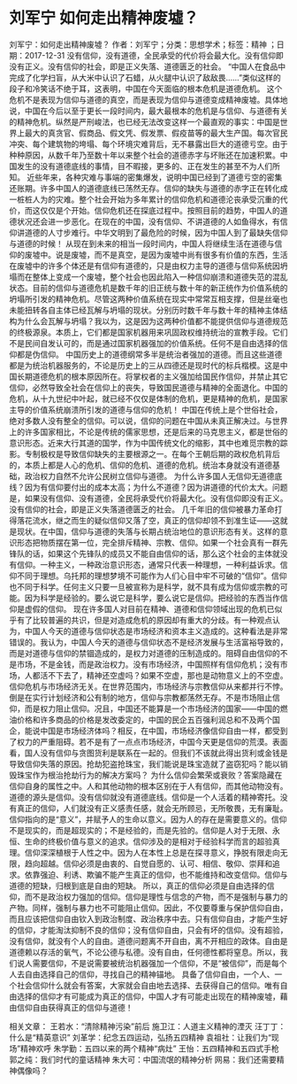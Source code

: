 # 刘军宁  如何走出精神废墟？

刘军宁：如何走出精神废墟？
作者：刘军宁；分类：思想学术；标签：精神 ；日期：2017-12-31
没有信仰，没有道德，全民承受的代价将会最大化。没有信仰即没有正义。没有信仰的社会，即是正义失落、道德匮乏的社会。
“中国人在食品中完成了化学扫盲，从大米中认识了石蜡，从火腿中认识了敌敌畏……”类似这样的段子和冷笑话不绝于耳，这表明，中国在今天面临的根本危机是道德危机。
这个危机不是表现为信仰与道德的真空，而是表现为信仰与道德变成精神废墟。具体地说，中国在今后以至于更长一段时间内，最大最根本的危机是与信仰、与道德有关的精神危机。纵然是严刑峻法，也已经无法改变这样一个最直观的事实：中国是世界上最大的真贪官、假商品、假文凭、假发票、假疫苗等的最大生产国。每次官民冲突、每个建筑物的垮塌、每个环境灾难背后，无不暴露出巨大的道德亏空。由于种种原因，从数千年乃至数十年以来整个社会的道德赤字与坏账还在加速积累。中国发生的没有道德底线的事情，目不暇接，更多的、正在发生的甚至不为人们所知。
近些年来，各种灾难与事端的密集爆发，说明中国已经到了道德亏空的密集还账期。许多中国人的道德底线已荡然无存。信仰的缺失与道德的赤字正在转化成一桩桩人为的灾难。整个社会开始为多年累计的信仰危机和道德沦丧承受沉重的代价，而这仅仅是个开始。信仰危机还在探底过程中。按照目前的趋势，中国人的道德状况还会进一步恶化。在现在的中国，没有信仰、不讲道德的人如鱼得水，有信仰讲道德的人寸步难行。中华文明到了最危险的时候，因为中国人到了最缺失信仰与道德的时候！
从现在到未来的相当一段时间内，中国人将继续生活在道德与信仰的废墟中。说是废墟，而不是真空，是因为废墟中尚有很多有价值的东西，生活在废墟中的许多个体还是有信仰有道德的，只是由权力主导的道德与信仰系统因坍塌而在整体上变成一个废墟，整个社会也因此陷入一种信仰崩溃和道德失范的混乱状态。目前的信仰与道德危机是数千年的旧正统与数十年的新正统作为价值系统的坍塌所引发的精神危机。尽管这两种价值系统在现实中常常互相支撑，但是丝毫也未能扭转各自主体已经瓦解与坍塌的现状。分别历时数千年与数十年的精神主体结构为什么会瓦解与坍塌？我以为，这是因为这两种价值都不能提供信仰与道德规范的终极源泉。本质上，它们都是国家机器用来巩固政权维持统治的宣教手段。它们不是民间自发认可的，而是通过国家机器强加的价值系统。任何不是自由选择的信仰都是伪信仰。
中国历史上的道德纲常多半是统治者强加的道德。而且这些道德都是为统治机器服务的，不论是历史上的三从四德还是现时代的标兵楷模。这是中国长期道德危机的根本原因所在。将掌权者的主义强加给国民作信仰，并禁止其它信仰，必然导致全社会在信仰上的丧失，导致国民道德与精神的全面退化。中国的危机，从十九世纪中叶起，就已经不仅仅是体制的危机，更是精神的危机，是国家主导的价值系统崩溃所引发的道德与信仰的危机！
中国在传统上是个世俗社会，绝对多数人没有整全的信仰。可以说，信仰的问题在中国从未真正解决过。与世界上的许多国家相比，不论是传统的儒家思想，还是后来的马克思主义，都是世俗的意识形态。近来大行其道的国学，作为中国传统文化的缩影，其中也难觅宗教的踪影。专制极权是导致信仰缺失的主要根源之一。在每个王朝后期的政权危机背后的，本质上都是人心的危机、信仰的危机、道德的危机。统治本身就没有道德基础，政治权力自然不允许公民树立信仰与道德。
为什么许多国人无信仰无道德底线？因为有信仰要付出的成本太高；为什么不道德？因为讲道德的代价太大。问题是，如果没有信仰、没有道德，全民将承受代价将最大化。没有信仰即没有正义。没有信仰的社会，即是正义失落道德匮乏的社会。
几千年旧的信仰被暴力革命打得落花流水，继之而生的疑似信仰又落了空，真正的信仰却领不到准生证——这就是现状。在中国，信仰与道德的失落与长期占统治地位的意识形态有关。这样的意识形态把物质摆在第一位，完全排斥精神、宗教、信仰。如果一个社会真有一群先锋队的话，如果这个先锋队的成员又不能自由信仰的话，那么这个社会的主体就没有信仰。一种主义，一种政治意识形态，通常只代表一种理想，一种利益诉求。信仰不同于理想。乌托邦的理想梦境不可能作为人们心目中牢不可破的“信仰”。信仰也不同于科学。任何主义只要一旦被宣称为是科学，就不具有成为信仰或宗教的可能。因为科学是经验的。要么说它是科学，要么说它是信仰。把经验的东西当作信仰是虚假的信仰。
现在许多国人对目前在精神、道德和信仰领域出现的危机已似乎有了比较普遍的共识，但是对造成危机的原因却有重大的分歧。有一种观点认为，中国人今天的道德与信仰状态是市场经济和资本主义造成的。这种看法是非常错误的。我认为，中国人今天的道德与信仰状态不是经济发展与生活富裕导致的，而是对道德与信仰的禁锢造成的，是权力对道德的压制造成的。阻碍自由信仰的不是市场，不是金钱，而是政治权力。没有市场经济，中国照样有信仰危机；没有市场，人都活不下去了，精神还空虚吗？如果不空虚，那也是动物意义上的不空虚。
信仰危机与市场经济无关。在世界范围内，市场经济与宗教信仰从来都并行不悖。倒是在实行计划经济和公有制的地方，信仰与宗教都荡然无存。不是市场阻止信仰，而是权力阻止信仰。况且，中国还不能算是一个市场经济的国家——中国的燃油价格和许多商品的价格是发改委定的，中国的民企五百强利润总和不及两个国企，能说中国是市场经济体吗？相反，在中国，市场经济像信仰自由一样，都受到了权力的严重阻碍。若不是有了一点点市场经济，中国今天更是信仰的荒漠。表面看，国人没有信仰与贪图货利是联系在一起的。但我们不该就此得出货利或金钱是导致信仰失落的原因。抢劫犯盗抢珠宝，我们能说是珠宝造就了盗窃犯吗？能以销毁珠宝作为根治抢劫行为的解决方案吗？
为什么信仰会繁荣或衰败？答案隐藏在信仰自身的属性之中。人和其他动物的根本区别在于人有信仰，而其他动物没有。道德的源头是信仰。没有信仰就没有道德底线。信仰是一个人活着的精神寄托。没有真正的信仰，人们就没有正义感责任感，就会无所顾忌，无所敬畏，无有廉耻。信仰指向的是“意义”，并赋予人的生命以意义。因为人的存在是需要意义的。信仰不是现实的，而是超现实的；不是经验的，而是先验的。信仰是人对于无限、永恒、生命的终极价值与意义的追求。信仰涉及的是相对于经验科学而言的超验真理。信仰深深植根于人性之中。因为人在本性上总是在探寻意义，挣脱有限走向无限，趋向超越。信仰必须是由衷的、自觉自愿的、认可、相信、敬仰、崇拜和追求。依靠强迫、利诱、欺骗不能产生真正的信仰，也不能维持和改变信仰。信仰与道德的短缺，归根到底是自由的短缺。
所以，真正的信仰必须是自由选择的信仰，而不是政治权力强加的信仰。信仰是理性与信念的产物，而不是强制与暴力的产物。同样，强制与暴力也不可能阻止信仰。因此，不仅要尊重与保护信仰自由，而且应该把信仰自由钦入到政治制度、政治秩序中去。只有信仰自由，才能产生好的信仰，才能淘汰抑制不良的信仰；没有信仰自由，只会有坏的信仰。没有超验，没有信仰，就没有个人的自由。道德问题离不开自由，离不开相应的政体。自由是道德赖以存活的氧气，不论公德与私德。没有自由，任何德性都将窒息。所以，我们说人需要信仰，不是说需要被统治机器强加一个信仰，不是“被信仰”，而是每个人去自由选择自己的信仰，寻找自己的精神锚地。
具备了信仰自由，一个人、一个社会信仰什么就会有答案，大家就会自由地去选择、去获得自己的信仰。唯有自由选择的信仰才有可能成为真正的信仰，中国人才有可能走出现在的精神废墟，藉由信仰自由获得真正的信仰与道德！

相关文章：
王若水：“清除精神污染”前后
施卫江：人道主义精神的湮灭
汪丁丁：什么是“精英意识”
刘革学：纪念五四运动，弘扬五四精神
袁祖社：让我们为“现场”精神欢呼
朱学勤：五四以来的两个精神“病灶”
王怡：五四精神和五四式手枪
郭之纯：我们时代的童话精神
朱大可：中国流氓的精神分析
网易：我们还需要精神偶像吗？